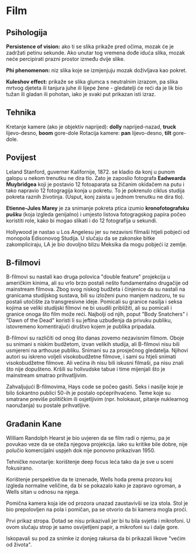 # Film

## Psihologija

**Persistence of vision:** ako ti se slika prikaže pred očima, mozak će je zadržati petinu sekunde. Ako unutar tog vremena dođe iduća slika, mozak neće percipirati prazni prostor između dvije slike.

**Phi phenomenon:** niz slika koje se izmjenjuju mozak doživljava kao pokret.

**Kuleshov effect:** prikaže se slika glumca s neutralnim izrazom, pa slika mrtvog djeteta ili tanjura juhe ili lijepe žene - gledatelji će reći da je lik bio tužan ili gladan ili pohotan, iako je svaki put prikazan isti izraz.

## Tehnika

Kretanje kamere (ako je objektiv naprijed): **dolly** naprijed-nazad, **truck** lijevo-desno, **boom** gore-dole
Rotacija kamere: **pan** lijevo-desno, **tilt** gore-dole.

## Povijest

Leland Stanford, guverner Kalifornije, 1872. se kladio da konj u punom galopu u nekom trenutku ne dira tlo. Zato je zaposlio fotografa **Eadwearda Muybridgea** koji je postavio 12 fotoaparata sa žičanim okidačem na putu i tako napravio 12 fotogragija konja u pokretu. To je pokrenulo ciklus studija pokreta raznih životinja. (Usput, konj zaista u jednom trenutku ne dira tlo).

**Etienne-Jules Marey** je za snimanje pokreta ptica izumio **kronofotografsku pušku** (koja izgleda genijalno) i umjesto listova fotogragskog papira počeo koristiti role, kako bi mogao slikati i do 12 fotografija u sekundi.

Hollywood je nastao u Los Angelesu jer su nezavisni filmaši htjeli pobjeći od monopola Edisonovog Studija. U slučaju da se zakonske bitke zakompliciraju, LA je bio dovoljno blizu Meksika da mogu pobjeći iz zemlje.

## B-filmovi

B-filmovi su nastali kao druga polovica "double feature" projekcija u američkim kinima, ali su vrlo brzo postali nešto fundamentalno drugačije od mainstream filmova. Zbog svog niskog budžeta i činjenice da su nastali na granicama studijskog sustava, bili su izloženi puno manjem nadzoru,
te su postali utočište za transgresivne ideje. Pomicali su granice nasilja i seksa kojima se veliki studijski filmovi ne bi usudili približiti, ali su pomicali i granice onoga što film može reći. Najbolji od njih, poput "Body Snatchers" i "Dawn of the Dead" koristi li su jeftina uzbuđenja da privuku publiku, istovremeno komentirajući društvo kojem je publika pripadala.

B-filmovi su različiti od onog što danas zovemo nezavisnim filmom. Oboje su snimani s niskim budžetom, izvan velikih studija, ali B-filmovi nisu bili usmjereni na arthouse publiku. Snimani su za prosječnog gledatelja. Njihovi autori su iskreno voljeli visokobudžetne filmove, i sami su htjeli snimati visokobudžetne filmove. Ali većina ih nisu bili iskusni filmaši, pa nisu znali što nije dopušteno. Kršili su holivudske tabue i time mijenjali što je mainstream smatrao prihvatljivim.

Zahvaljujući B-filmovima, Hays code se počeo gasiti. Seks i nasilje koje je bilo šokantno publici 50-ih je postalo općeprihvaćeno. Teme koje su smatrane previše političkim ili osjetljivim (npr. holokaust, pitanje nuklearnog naoružanja) su postale prihvatljive.

## Građanin Kane

William Randolph Hearst je bio uvjeren da se film radi o njemu, pa je povukao veze da se oteža njegova projekcija. Iako su kritike bile dobre, nije polučio komercijalni uspjeh dok nije ponovno prikazivan 1950.

Tehničke novotarije: korištenje deep focus leća tako da je sve u sceni fokusirano.

Korištenje perspektive da te iznenade, Wells hoda prema prozoru koj izgleda normalne veličine, da bi se pokazalo kako je zapravo ogroman, a Wells sitan u odnosu na njega.

Pomična kamera koja ide od prozora unazad zaustavivši se iza stola. Stol je bio prepolovljen na pola i pomičan, pa se otvorio da bi kamera mogla proći.

Prvi prikaz stropa. Dotad se nisu prikazivali jer bi tu bila svjetla i mikrofoni. U ovom slučaju strop je samo osvijetljeni papir, a mikrofoni su i dalje gore.

Iskopavali su pod za snimke iz donjeg rakursa da bi prikazali likove "većim od života".
